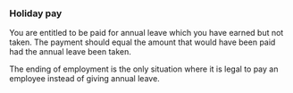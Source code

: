 ###  **Holiday pay**

You are entitled to be paid for annual leave which you have earned but not
taken. The payment should equal the amount that would have been paid had the
annual leave been taken.

The ending of employment is the only situation where it is legal to pay an
employee instead of giving annual leave.
